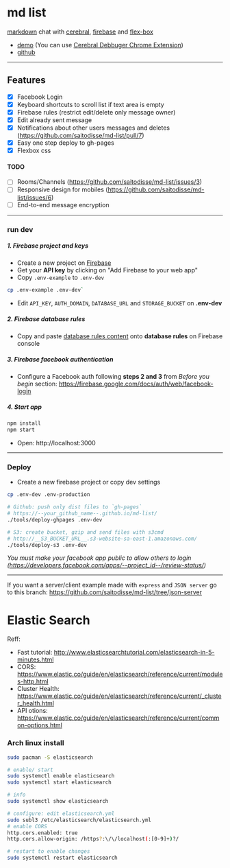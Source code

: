 # md list

[markdown](https://github.com/adam-p/markdown-here/wiki/Markdown-Cheatsheet) chat with [cerebral](http://www.cerebraljs.com/), [firebase](https://firebase.google.com) and [flex-box](https://css-tricks.com/snippets/css/a-guide-to-flexbox/)

- [demo](https://saitodisse.github.io/md-list) (You can use [Cerebral Debbuger Chrome Extension](https://chrome.google.com/webstore/detail/cerebral-debugger/ddefoknoniaeoikpgneklcbjlipfedbb))
- [github](https://github.com/saitodisse/md-list)

---------

## Features

- [x] Facebook Login
- [x] Keyboard shortcuts to scroll list if text area is empty
- [x] Firebase rules (restrict edit/delete only message owner)
- [x] Edit already sent message
- [x] Notifications about other users messages and deletes (https://github.com/saitodisse/md-list/pull/7)
- [x] Easy one step deploy to gh-pages
- [x] Flexbox css

#### TODO

- [ ] Rooms/Channels (https://github.com/saitodisse/md-list/issues/3)
- [ ] Responsive design for mobiles (https://github.com/saitodisse/md-list/issues/6)
- [ ] End-to-end message encryption

---------

### run dev

##### 1. Firebase project and keys

- Create a new project on [Firebase](https://console.firebase.google.com/)
- Get your __API key__ by clicking on "Add Firebase to your web app"
- Copy `.env-example` to `.env-dev`

```sh
cp .env-example .env-dev`
```

- Edit `API_KEY`, `AUTH_DOMAIN`, `DATABASE_URL` and `STORAGE_BUCKET` on **.env-dev**

##### 2. Firebase database rules

- Copy and paste [database rules content](https://github.com/saitodisse/md-list/blob/master/docs/firebase_rules.java) onto **database rules** on Firebase console

##### 3. Firebase facebook authentication

- Configure a Facebook auth following __steps 2 and 3__ from _Before you begin_ section: https://firebase.google.com/docs/auth/web/facebook-login

##### 4. Start app

```sh
npm install
npm start
```

- Open: http://localhost:3000

---------


### Deploy

- Create a new firebase project or copy dev settings

```sh
cp .env-dev .env-production
```

```sh
# Github: push only dist files to `gh-pages`
# https://--your_github_name--.github.io/md-list/
./tools/deploy-ghpages .env-dev

# S3: create bucket, gzip and send files with s3cmd
# http://__S3_BUCKET_URL__.s3-website-sa-east-1.amazonaws.com/
./tools/deploy-s3 .env-dev
```


_You must make your facebook app public to allow others to login (https://developers.facebook.com/apps/--project_id--/review-status/)_

---------

If you want a server/client example made with `express` and `JSON server` go to this branch: https://github.com/saitodisse/md-list/tree/json-server


# Elastic Search

Reff:

- Fast tutorial: http://www.elasticsearchtutorial.com/elasticsearch-in-5-minutes.html
- CORS: https://www.elastic.co/guide/en/elasticsearch/reference/current/modules-http.html
- Cluster Health: https://www.elastic.co/guide/en/elasticsearch/reference/current/_cluster_health.html
- API otions: https://www.elastic.co/guide/en/elasticsearch/reference/current/common-options.html

### Arch linux install

```sh
sudo pacman -S elasticsearch

# enable/ start
sudo systemctl enable elasticsearch
sudo systemctl start elasticsearch

# info
sudo systemctl show elasticsearch

# configure: edit elasticsearch.yml
sudo subl3 /etc/elasticsearch/elasticsearch.yml
# enable CORS
http.cors.enabled: true
http.cors.allow-origin: /https?:\/\/localhost(:[0-9]+)?/

# restart to enable changes
sudo systemctl restart elasticsearch
```

